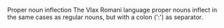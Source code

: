 Proper noun inflection
The Vlax Romani language proper nouns inflect in the same cases as regular
nouns, but with a colon (':') as separator.



